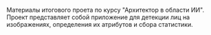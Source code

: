Материалы итогового проета по курсу "Архитектор в области ИИ".
Проект представляет собой приложение для детекции лиц на изображениях, определения их атрибутов и сбора статистики.
